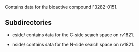 Contains data for the bioactive compound F3282-0151.

## Subdirectories

- cside/ contains data for the C-side search space on rv1821.

- nside/ contains data for the N-side search space on rv1821.

